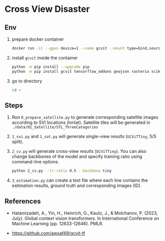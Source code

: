 # Cross View Disaster

## Env

1. prepare docker container

    ```bash
    docker run -it --gpus device=1 --name gcvit --mount type=bind,source="$(pwd)",target=/root tensorflow/tensorflow:2.10.1-gpu
    ```

2. install `gcvit` inside the container

    ```bash
    python -m pip install --upgrade pip
    python -m pip install gcvit tensorflow_addons geojson rasterio scikit-learn --root-user-action=ignore  # anyway, we are in docker ;)
    ```

3. go to directory

    ```bash
    cd ~
    ```

## Steps

1. Run `0_prepare_satellite.py` to generate corresponding satellite images according to SVI locations (lonlat). Satellite tiles will be generated in `./data/01_Satellite/STL_ThreeCategories`

2. `1_svi.py` and `1_sat.py` will generate single-view results (`GCViTTiny`, 5/5 split).

3. `2_cv.py` will generate cross-view results (`GCViTTiny`). You can also change backbones of the model and specify training ratio using command-line options.

    ```bash
    python 2_cv.py --tr-ratio 0.5 --backbone tiny
    ```

4. `3_estimation.py` can create a text file where each line contains the estimation results, ground truth and corresponding images (ID).


## References

- Hatamizadeh, A., Yin, H., Heinrich, G., Kautz, J., & Molchanov, P. (2023, July). Global context vision transformers. In International Conference on Machine Learning (pp. 12633-12646). PMLR.

- https://github.com/awsaf49/gcvit-tf

